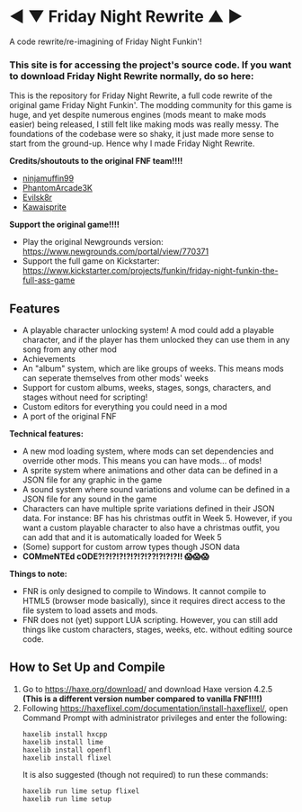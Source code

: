 # ◄ ▼ Friday Night Rewrite ▲ ►
A code rewrite/re-imagining of Friday Night Funkin'!

### This site is for accessing the project's source code. If you want to download Friday Night Rewrite normally, do so here:

This is the repository for Friday Night Rewrite, a full code rewrite of the original game Friday Night Funkin'. The modding community for this game is huge, and yet despite numerous engines (mods meant to make mods easier) being released, I still felt like making mods was really messy. The foundations of the codebase were so shaky, it just made more sense to start from the ground-up. Hence why I made Friday Night Rewrite.

**Credits/shoutouts to the original FNF team!!!!**
- [ninjamuffin99](https://twitter.com/ninja_muffin99)
- [PhantomArcade3K](https://twitter.com/phantomarcade3k)
- [Evilsk8r](https://twitter.com/evilsk8r)
- [Kawaisprite](https://twitter.com/kawaisprite)

**Support the original game!!!!**
- Play the original Newgrounds version: https://www.newgrounds.com/portal/view/770371
- Support the full game on Kickstarter: https://www.kickstarter.com/projects/funkin/friday-night-funkin-the-full-ass-game

## Features
- A playable character unlocking system! A mod could add a playable character, and if the player has them unlocked they can use them in any song from any other mod
- Achievements
- An "album" system, which are like groups of weeks. This means mods can seperate themselves from other mods' weeks
- Support for custom albums, weeks, stages, songs, characters, and stages without need for scripting!
- Custom editors for everything you could need in a mod
- A port of the original FNF

**Technical features:**
- A new mod loading system, where mods can set dependencies and override other mods. This means you can have mods... of mods!
- A sprite system where animations and other data can be defined in a JSON file for any graphic in the game
- A sound system where sound variations and volume can be defined in a JSON file for any sound in the game
- Characters can have multiple sprite variations defined in their JSON data. For instance: BF has his christmas outfit in Week 5. However, if you want a custom playable character to also have a christmas outfit, you can add that and it is automatically loaded for Week 5
- (Some) support for custom arrow types though JSON data
- **COMmeNTEd cODE?!?!?!?!?!?!?!??!?!?!?!! :scream::scream::scream:**

**Things to note:**
- FNR is only designed to compile to Windows. It cannot compile to HTML5 (browser mode basically), since it requires direct access to the file system to load assets and mods.
- FNR does not (yet) support LUA scripting. However, you can still add things like custom characters, stages, weeks, etc. without editing source code.

## How to Set Up and Compile
1. Go to https://haxe.org/download/ and download Haxe version 4.2.5 **(This is a different version number compared to vanilla FNF!!!!)**
2. Following https://haxeflixel.com/documentation/install-haxeflixel/, open Command Prompt with administrator privileges and enter the following:
   ```
   haxelib install hxcpp
   haxelib install lime
   haxelib install openfl
   haxelib install flixel
   ```
   It is also suggested (though not required) to run these commands:
   ```
   haxelib run lime setup flixel
   haxelib run lime setup
   ```

